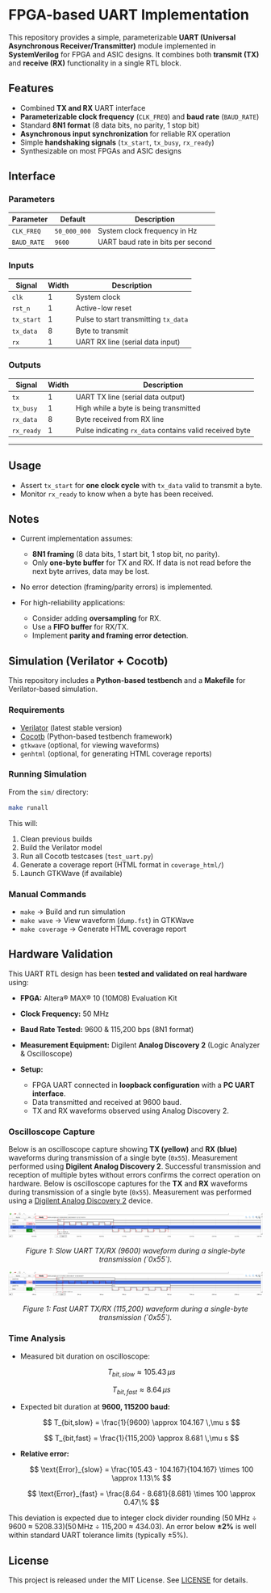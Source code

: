 # FPGA-based UART Implementation

This repository provides a simple, parameterizable **UART (Universal Asynchronous Receiver/Transmitter)** module implemented in **SystemVerilog** for FPGA and ASIC designs. It combines both **transmit (TX)** and **receive (RX)** functionality in a single RTL block.

## Features

- Combined **TX and RX** UART interface
- **Parameterizable clock frequency** (`CLK_FREQ`) and **baud rate** (`BAUD_RATE`)
- Standard **8N1 format** (8 data bits, no parity, 1 stop bit)
- **Asynchronous input synchronization** for reliable RX operation
- Simple **handshaking signals** (`tx_start`, `tx_busy`, `rx_ready`)
- Synthesizable on most FPGAs and ASIC designs

## Interface

### Parameters

| Parameter   | Default      | Description                       |
| ----------- | ------------ | --------------------------------- |
| `CLK_FREQ`  | `50_000_000` | System clock frequency in Hz      |
| `BAUD_RATE` | `9600`       | UART baud rate in bits per second |

### Inputs

| Signal     | Width | Description                           |
| ---------- | ----- | ------------------------------------- |
| `clk`      | 1     | System clock                          |
| `rst_n`    | 1     | Active-low reset                      |
| `tx_start` | 1     | Pulse to start transmitting `tx_data` |
| `tx_data`  | 8     | Byte to transmit                      |
| `rx`       | 1     | UART RX line (serial data input)      |

### Outputs

| Signal     | Width | Description                                             |
| ---------- | ----- | ------------------------------------------------------- |
| `tx`       | 1     | UART TX line (serial data output)                       |
| `tx_busy`  | 1     | High while a byte is being transmitted                  |
| `rx_data`  | 8     | Byte received from RX line                              |
| `rx_ready` | 1     | Pulse indicating `rx_data` contains valid received byte |

---

## Usage

- Assert `tx_start` for **one clock cycle** with `tx_data` valid to transmit a byte.
- Monitor `rx_ready` to know when a byte has been received.

## Notes

- Current implementation assumes:

  - **8N1 framing** (8 data bits, 1 start bit, 1 stop bit, no parity).
  - Only **one-byte buffer** for TX and RX. If data is not read before the next byte arrives, data may be lost.

- No error detection (framing/parity errors) is implemented.
- For high-reliability applications:

  - Consider adding **oversampling** for RX.
  - Use a **FIFO buffer** for RX/TX.
  - Implement **parity and framing error detection**.

## Simulation (Verilator + Cocotb)

This repository includes a **Python-based testbench** and a **Makefile** for Verilator-based simulation.

### Requirements

- [Verilator](https://www.veripool.org/verilator/) (latest stable version)
- [Cocotb](https://docs.cocotb.org/) (Python-based testbench framework)
- `gtkwave` (optional, for viewing waveforms)
- `genhtml` (optional, for generating HTML coverage reports)

### Running Simulation

From the `sim/` directory:

```bash
make runall
```

This will:

1. Clean previous builds
2. Build the Verilator model
3. Run all Cocotb testcases (`test_uart.py`)
4. Generate a coverage report (HTML format in `coverage_html/`)
5. Launch GTKWave (if available)

### Manual Commands

- `make` → Build and run simulation
- `make wave` → View waveform (`dump.fst`) in GTKWave
- `make coverage` → Generate HTML coverage report

## Hardware Validation

This UART RTL design has been **tested and validated on real hardware** using:

- **FPGA:** Altera® MAX® 10 (10M08) Evaluation Kit
- **Clock Frequency:** 50 MHz
- **Baud Rate Tested:** 9600 & 115,200 bps (8N1 format)
- **Measurement Equipment:** Digilent **Analog Discovery 2** (Logic Analyzer & Oscilloscope)
- **Setup:**

  - FPGA UART connected in **loopback configuration** with a **PC UART interface**.
  - Data transmitted and received at 9600 baud.
  - TX and RX waveforms observed using Analog Discovery 2.

### Oscilloscope Capture

Below is an oscilloscope capture showing **TX (yellow)** and **RX (blue)** waveforms during transmission of a single byte (`0x55`).
Measurement performed using **Digilent Analog Discovery 2**. Successful transmission and reception of multiple bytes without errors confirms the correct operation on hardware. Below is oscilloscope captures for the **TX** and **RX** waveforms during transmission of a single byte (`0x55`). Measurement was performed using a [Digilent Analog Discovery 2](https://digilent.com/shop/analog-discovery-2-100ms-s-usb-oscilloscope-logic-analyzer-and-variable-power-supply/) device.

<div align="center">
  <img src="assets/uart_scope_slow.png" alt="UART TX/RX Oscilloscope Capture"/>
</div>
<p align="center"><em>Figure 1: Slow UART TX/RX (9600) waveform during a single-byte transmission (`0x55`).</em></p>

<div align="center">
  <img src="assets/uart_scope_fast.png" alt="UART TX/RX Oscilloscope Capture"/>
</div>
<p align="center"><em>Figure 1: Fast UART TX/RX (115,200) waveform during a single-byte transmission (`0x55`).</em></p>

### Time Analysis

- Measured bit duration on oscilloscope:

  $$
  T_{bit,slow} \approx 105.43 \,\mu s
  $$

  $$
  T_{bit,fast} \approx 8.64 \,\mu s
  $$

- Expected bit duration at **9600, 115200 baud:**

  $$
  T_{bit,slow} = \frac{1}{9600} \approx 104.167 \,\mu s
  $$

  $$
  T_{bit,fast} = \frac{1}{115,200} \approx 8.681 \,\mu s
  $$

- **Relative error:**

  $$
  \text{Error}_{slow} = \frac{105.43 - 104.167}{104.167} \times 100 \approx 1.13\%
  $$

  $$
  \text{Error}_{fast} = \frac{8.64 - 8.681}{8.681} \times 100 \approx 0.47\%
  $$

This deviation is expected due to integer clock divider rounding (50 MHz ÷ 9600 ≈ 5208.33)(50 MHz ÷ 115,200 ≈ 434.03).
An error below **±2%** is well within standard UART tolerance limits (typically ±5%).

## License

This project is released under the MIT License. See [LICENSE](LICENSE) for details.
